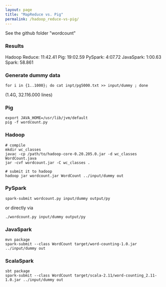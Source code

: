 ```yaml
---
layout: page
title: "MapReduce vs. Pig"
permalink: /hadoop_reduce-vs-pig/
---
```



See the github folder "wordcount"

### Results

Hadoop Reduce: 11:42.41
Pig: 19:02.59
PySpark: 4:07.72 
JavaSpark:  1:00.63
Spark: 58.861

### Generate dummy data

```
for i in {1..1000}; do cat inpt/pg5000.txt >> input/dummy ; done
```

(1.4G, 32.116.000 lines)

### Pig

```
export JAVA_HOME=/usr/lib/jvm/default
pig -f wordcount.py
```

### Hadoop

```
# compile
mkdir wc_classes
javac -cp /path/to/hadoop-core-0.20.205.0.jar -d wc_classes WordCount.java
jar -cvf wordcount.jar -C wc_classes .

# submit it to hadoop
hadoop jar wordcount.jar WordCount ../input/dummy out
```

### PySpark

```
spark-submit wordcount.py input/dummy output/py
```

or directly via

```
./wordcount.py input/dummy output/py
```

### JavaSpark

```
mvn package
spark-submit --class WordCount target/word-counting-1.0.jar ../input/dummy out
```

### ScalaSpark

```
sbt package
spark-submit --class WordCount target/scala-2.11/word-counting_2.11-1.0.jar ../input/dummy out
```
